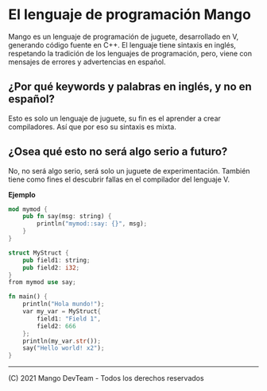 # El lenguaje de programación Mango

Mango es un lenguaje de programación de juguete, desarrollado en V, generando código fuente en C++.
El lenguaje tiene sintaxis en inglés, respetando la tradición de los lenguajes de programación, pero,
viene con mensajes de errores y advertencias en español.

## ¿Por qué keywords y palabras en inglés, y no en español?

Esto es solo un lenguaje de juguete, su fin es el aprender a crear compiladores. Así que por eso su
sintaxis es mixta.

## ¿Osea qué esto no será algo serio a futuro?

No, no será algo serio, será solo un juguete de experimentación. También tiene como fines el
descubrir fallas en el compilador del lenguaje V.

**Ejemplo**

```rust
mod mymod {
	pub fn say(msg: string) {
		println("mymod::say: {}", msg);
	}
}

struct MyStruct {
	pub field1: string;
	pub field2: i32;
}
from mymod use say;

fn main() {
	println("Hola mundo!");
	var my_var = MyStruct{
		field1: "Field 1",
		field2: 666
	};
	println(my_var.str());
	say("Hello world! x2");
}
```

* * *

(C) 2021 Mango DevTeam - Todos los derechos reservados
